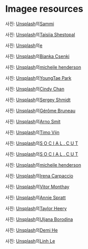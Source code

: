 # Imagee resources

사진: <a href="https://unsplash.com/ko/%EC%82%AC%EC%A7%84/%EB%B2%A0%EC%9D%B4%EC%A7%80-%EC%9E%A5%EB%AF%B8-%EA%BD%83-sP5CaWEN7Do?utm_content=creditCopyText&utm_medium=referral&utm_source=unsplash">Unsplash</a>의<a href="https://unsplash.com/ko/@splendidmusings?utm_content=creditCopyText&utm_medium=referral&utm_source=unsplash">Sammi</a>

사진: <a href="https://unsplash.com/ko/%EC%82%AC%EC%A7%84/%ED%95%91%ED%81%AC%EC%99%80-%ED%99%94%EC%9D%B4%ED%8A%B8-%EC%9E%A5%EB%AF%B8-%EA%BD%83%EB%8B%A4%EB%B0%9C-htHuk0NHySU?utm_content=creditCopyText&utm_medium=referral&utm_source=unsplash">Unsplash</a>의<a href="https://unsplash.com/ko/@taisiia_shestopal?utm_content=creditCopyText&utm_medium=referral&utm_source=unsplash">Taisiia Shestopal</a>

사진: <a href="https://unsplash.com/ko/%EC%82%AC%EC%A7%84/%ED%9D%B0%EC%83%89-%EC%84%B8%EB%9D%BC%EB%AF%B9-%EA%BD%83%EB%B3%91%EC%97%90-%ED%95%91%ED%81%AC-%EC%9E%A5%EB%AF%B8-gkBeYCbXPu8?utm_content=creditCopyText&utm_medium=referral&utm_source=unsplash">Unsplash</a>의<a href="https://unsplash.com/ko/@eyf?utm_content=creditCopyText&utm_medium=referral&utm_source=unsplash">e</a>

사진: <a href="https://unsplash.com/ko/%EC%82%AC%EC%A7%84/%EC%97%AC%EB%9F%AC%EA%B0%80%EC%A7%80%EB%A5%BC-%EC%84%9E%EC%96%B4-%EB%8B%B4%EC%9D%80-%ED%8F%AC%EC%9E%A5-%ED%8A%A4%EB%A6%BD-%EA%BD%83%EB%8B%A4%EB%B0%9C--nxksGFSoeM?utm_content=creditCopyText&utm_medium=referral&utm_source=unsplash">Unsplash</a>의<a href="https://unsplash.com/ko/@biankacsenki?utm_content=creditCopyText&utm_medium=referral&utm_source=unsplash">Bianka Csenki</a>

사진: <a href="https://unsplash.com/ko/%EC%82%AC%EC%A7%84/%EA%B0%88%EC%83%89-%EB%82%98%EB%AC%B4-%EB%B0%94%EB%8B%A5%EC%97%90-%EA%B0%88%EC%83%89-%EA%B0%80%EC%A3%BD-%EC%83%8C%EB%93%A4-FrLEWPxNjl0?utm_content=creditCopyText&utm_medium=referral&utm_source=unsplash">Unsplash</a>의<a href="https://unsplash.com/ko/@micheile?utm_content=creditCopyText&utm_medium=referral&utm_source=unsplash">micheile henderson</a>

사진: <a href="https://unsplash.com/ko/%EC%82%AC%EC%A7%84/%ED%99%94%EB%B6%84%EC%97%90-%EC%8B%AC%EC%9D%80-%EC%8B%9D%EB%AC%BC%EC%9D%B4-%EB%A7%8E%EC%9D%B4-%EA%B0%80%EB%93%9D%ED%95%9C-%EA%BD%83%EC%A7%91-fYoGwkENNmY?utm_content=creditCopyText&utm_medium=referral&utm_source=unsplash">Unsplash</a>의<a href="https://unsplash.com/ko/@adamara_?utm_content=creditCopyText&utm_medium=referral&utm_source=unsplash">YoungTae Park</a>

사진: <a href="https://unsplash.com/ko/%EC%82%AC%EC%A7%84/%EC%95%84%EC%84%B8%ED%8A%B8%EB%93%9C-%EC%BB%AC%EB%9F%AC-%ED%94%8C%EB%9D%BC%EC%9B%8C-%EB%B6%80%EC%BC%80-%EB%A1%9C%ED%8A%B8-1D_QE7gj4-4?utm_content=creditCopyText&utm_medium=referral&utm_source=unsplash">Unsplash</a>의<a href="https://unsplash.com/ko/@cindyynini?utm_content=creditCopyText&utm_medium=referral&utm_source=unsplash">Cindy Chan</a>

사진: <a href="https://unsplash.com/ko/%EC%82%AC%EC%A7%84/%EC%A3%BC%ED%99%A9%EC%83%89-%EA%BD%83%EC%9E%8E-%EA%BD%83-koy6FlCCy5s?utm_content=creditCopyText&utm_medium=referral&utm_source=unsplash">Unsplash</a>의<a href="https://unsplash.com/ko/@monstercritic?utm_content=creditCopyText&utm_medium=referral&utm_source=unsplash">Sergey Shmidt</a>

사진: <a href="https://unsplash.com/ko/%EC%82%AC%EC%A7%84/%ED%95%B4%EB%B0%94%EB%9D%BC%EA%B8%B0-%ED%95%9C-%EB%8B%A4%EB%B0%9C-RPmWEtZLh7U?utm_content=creditCopyText&utm_medium=referral&utm_source=unsplash">Unsplash</a>의<a href="https://unsplash.com/ko/@geromebruneau?utm_content=creditCopyText&utm_medium=referral&utm_source=unsplash">Gérôme Bruneau</a>

사진: <a href="https://unsplash.com/ko/%EC%82%AC%EC%A7%84/%EB%B2%9A%EA%BD%83-%EB%82%98%EB%AC%B4%EC%9D%98-%EB%82%AE%EC%9D%80-%EA%B0%81%EB%8F%84-%EC%82%AC%EC%A7%84-sKJ7zSylUao?utm_content=creditCopyText&utm_medium=referral&utm_source=unsplash">Unsplash</a>의<a href="https://unsplash.com/ko/@_entreprenerd?utm_content=creditCopyText&utm_medium=referral&utm_source=unsplash">Arno Smit</a>

사진: <a href="https://unsplash.com/ko/%EC%82%AC%EC%A7%84/%EB%B2%9A%EA%BD%83-%EB%82%98%EB%AC%B4-yjiZAbTDkik?utm_content=creditCopyText&utm_medium=referral&utm_source=unsplash">Unsplash</a>의<a href="https://unsplash.com/ko/@timovijn?utm_content=creditCopyText&utm_medium=referral&utm_source=unsplash">Timo Vijn</a>

사진: <a href="https://unsplash.com/ko/%EC%82%AC%EC%A7%84/%EB%85%B9%EC%83%89-%EC%9E%8E-%EA%B7%BC%EC%B2%98%EC%97%90-%EC%98%A4%EB%A0%8C%EC%A7%80-%EA%B3%BC%EC%9D%BC%EC%9D%84-%EB%93%A4%EA%B3%A0-%EC%9E%88%EB%8A%94-%EC%82%AC%EB%9E%8C-sBqiND8rQ8s?utm_content=creditCopyText&utm_medium=referral&utm_source=unsplash">Unsplash</a>의<a href="https://unsplash.com/ko/@socialcut?utm_content=creditCopyText&utm_medium=referral&utm_source=unsplash">S O C I A L . C U T</a>

사진: <a href="https://unsplash.com/ko/%EC%82%AC%EC%A7%84/%EB%85%B9%EC%83%89-%EC%9E%8E-%EA%B7%BC%EC%B2%98%EC%97%90-%EC%98%A4%EB%A0%8C%EC%A7%80-%EA%B3%BC%EC%9D%BC%EC%9D%84-%EB%93%A4%EA%B3%A0-%EC%9E%88%EB%8A%94-%EC%82%AC%EB%9E%8C-sBqiND8rQ8s?utm_content=creditCopyText&utm_medium=referral&utm_source=unsplash">Unsplash</a>의<a href="https://unsplash.com/ko/@socialcut?utm_content=creditCopyText&utm_medium=referral&utm_source=unsplash">S O C I A L . C U T</a>

사진: <a href="https://unsplash.com/ko/%EC%82%AC%EC%A7%84/%EA%B2%80%EC%9D%80-%EA%BD%83%EB%B3%91%EC%97%90-%ED%9D%B0%EC%83%89%EA%B3%BC-%EB%B3%B4%EB%9D%BC%EC%83%89-%EA%BD%83-PTLBXS2zM0o?utm_content=creditCopyText&utm_medium=referral&utm_source=unsplash">Unsplash</a>의<a href="https://unsplash.com/ko/@micheile?utm_content=creditCopyText&utm_medium=referral&utm_source=unsplash">micheile henderson</a>

사진: <a href="https://unsplash.com/ko/%EC%82%AC%EC%A7%84/%EB%8B%A4%EC%96%91%ED%95%9C-%EC%83%89%EC%83%81%EC%9D%98-%EA%BD%83%EA%BD%82%EC%9D%B4-%EC%84%BC%ED%84%B0%ED%94%BC%EC%8A%A4-8lwTpNYS6Rg?utm_content=creditCopyText&utm_medium=referral&utm_source=unsplash">Unsplash</a>의<a href="https://unsplash.com/ko/@murpaz?utm_content=creditCopyText&utm_medium=referral&utm_source=unsplash">Irena Carpaccio</a>

사진: <a href="https://unsplash.com/ko/%EC%82%AC%EC%A7%84/%EA%B0%88%EC%83%89-%EB%82%98%EB%AC%B4-%ED%85%8C%EC%9D%B4%EB%B8%94%EC%97%90-%EB%85%B9%EC%83%89%EA%B3%BC-%EA%B0%88%EC%83%89-%EC%8B%9D%EB%AC%BC-ZShw3-NlAGw?utm_content=creditCopyText&utm_medium=referral&utm_source=unsplash">Unsplash</a>의<a href="https://unsplash.com/ko/@vitormonthay?utm_content=creditCopyText&utm_medium=referral&utm_source=unsplash">Vitor Monthay</a>

사진: <a href="https://unsplash.com/ko/%EC%82%AC%EC%A7%84/%EA%B0%88%EC%83%89-%EA%B3%A0%EB%A6%AC-%EB%B2%84%EB%93%A4-%EC%84%B8%EA%B3%B5-%EB%B0%94%EA%B5%AC%EB%8B%88%EC%97%90-%EB%AA%A8%EB%93%AC-%EB%90%9C-%EC%83%89%EC%83%81%EC%9D%98-%EA%BD%83-KQ6sO8m1ZDE?utm_content=creditCopyText&utm_medium=referral&utm_source=unsplash">Unsplash</a>의<a href="https://unsplash.com/ko/@anniespratt?utm_content=creditCopyText&utm_medium=referral&utm_source=unsplash">Annie Spratt</a>

사진: <a href="https://unsplash.com/ko/%EC%82%AC%EC%A7%84/%ED%9D%B0%EC%83%89%EA%B3%BC-%EB%B6%84%ED%99%8D%EC%83%89-%EA%BD%83%EB%8B%A4%EB%B0%9C-HwfXD_2se8k?utm_content=creditCopyText&utm_medium=referral&utm_source=unsplash">Unsplash</a>의<a href="https://unsplash.com/ko/@taylorheeryphoto?utm_content=creditCopyText&utm_medium=referral&utm_source=unsplash">Taylor Heery</a>

사진: <a href="https://unsplash.com/ko/%EC%82%AC%EC%A7%84/%EA%BD%83%EB%B3%91%EC%97%90-%EB%B6%84%ED%99%8D%EC%83%89-%EA%BD%83-vI1tsd3G2fs?utm_content=creditCopyText&utm_medium=referral&utm_source=unsplash">Unsplash</a>의<a href="https://unsplash.com/ko/@anajlu?utm_content=creditCopyText&utm_medium=referral&utm_source=unsplash">Uljana Borodina</a>

사진: <a href="https://unsplash.com/ko/%EC%82%AC%EC%A7%84/%EA%B0%88%EC%83%89-%EB%82%98%EB%AC%B4-%ED%85%8C%EC%9D%B4%EB%B8%94%EC%97%90-%EA%BD%83%EB%8B%A4%EB%B0%9C-hPcxvCecdPI?utm_content=creditCopyText&utm_medium=referral&utm_source=unsplash">Unsplash</a>의<a href="https://unsplash.com/ko/@demihe?utm_content=creditCopyText&utm_medium=referral&utm_source=unsplash">Demi He</a>

사진: <a href="https://unsplash.com/ko/%EC%82%AC%EC%A7%84/%EA%B0%88%EC%83%89-%EB%82%98%EB%AC%B4-%EB%83%84%EB%B9%84%EC%97%90-%EB%85%B9%EC%83%89-%EC%8B%9D%EB%AC%BC-giP0e750Dr8?utm_content=creditCopyText&utm_medium=referral&utm_source=unsplash">Unsplash</a>의<a href="https://unsplash.com/ko/@linhlee?utm_content=creditCopyText&utm_medium=referral&utm_source=unsplash">Linh Le</a>
